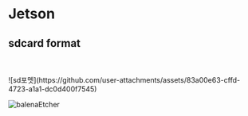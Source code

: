 # Jetson

<h2> sdcard format </h2>
<br>
<br>
![sd포멧](https://github.com/user-attachments/assets/83a00e63-cffd-4723-a1a1-dc0d400f7545)



![balenaEtcher](https://github.com/user-attachments/assets/d533da02-f024-403f-b018-fc0efa5053e7)
